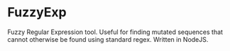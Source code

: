 FuzzyExp
========

Fuzzy Regular Expression tool. Useful for finding mutated sequences that cannot otherwise be found using standard regex. Written in NodeJS.
